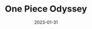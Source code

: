 ---
title: 'One Piece Odyssey'
tags:
  - platform_playstation-5
  - genre_rpg
physical: false
digital: true
guide: false
pending: false
date: 2023-01-31
---